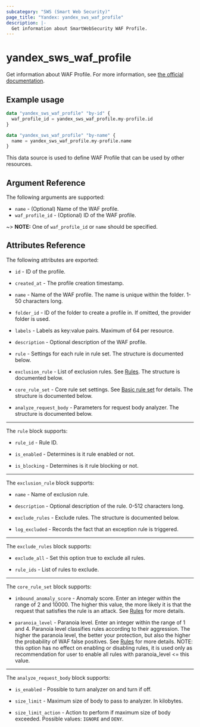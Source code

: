 ```yaml
---
subcategory: "SWS (Smart Web Security)"
page_title: "Yandex: yandex_sws_waf_profile"
description: |-
  Get information about SmartWebSecurity WAF Profile.
---
```



# yandex_sws_waf_profile




Get information about WAF Profile. For more information, see [the official documentation](https://yandex.cloud/en/docs/smartwebsecurity/quickstart/quickstart-waf).

## Example usage

```terraform
data "yandex_sws_waf_profile" "by-id" {
  waf_profile_id = yandex_sws_waf_profile.my-profile.id
}
```

```terraform
data "yandex_sws_waf_profile" "by-name" {
  name = yandex_sws_waf_profile.my-profile.name
}
```

This data source is used to define WAF Profile that can be used by other resources.

## Argument Reference

The following arguments are supported:

* `name` - (Optional) Name of the WAF profile.
* `waf_profile_id` - (Optional) ID of the WAF profile.

~> **NOTE:** One of `waf_profile_id` or `name` should be specified.

## Attributes Reference

The following attributes are exported:

* `id` - ID of the profile.

* `created_at` - The profile creation timestamp.

* `name` - Name of the WAF profile. The name is unique within the folder. 1-50 characters long.

* `folder_id` - ID of the folder to create a profile in. If omitted, the provider folder is used.

* `labels` - Labels as key:value pairs. Maximum of 64 per resource.

* `description` - Optional description of the WAF profile.

* `rule` - Settings for each rule in rule set. The structure is documented below.

* `exclusion_rule` - List of exclusion rules. See [Rules](https://yandex.cloud/en/docs/smartwebsecurity/concepts/waf#exclusion-rules). The structure is documented below.

* `core_rule_set` - Core rule set settings. See [Basic rule set](https://yandex.cloud/en/docs/smartwebsecurity/concepts/waf#rules-set) for details. The structure is documented below.

* `analyze_request_body` - Parameters for request body analyzer. The structure is documented below.

---

The `rule` block supports:

* `rule_id` - Rule ID.

* `is_enabled` - Determines is it rule enabled or not.

* `is_blocking` - Determines is it rule blocking or not.

---

The `exclusion_rule` block supports:

* `name` - Name of exclusion rule.

* `description` - Optional description of the rule. 0-512 characters long.

* `exclude_rules` - Exclude rules. The structure is documented below.

* `log_excluded` - Records the fact that an exception rule is triggered.

---

The `exclude_rules` block supports:

* `exclude_all` - Set this option true to exclude all rules.

* `rule_ids` - List of rules to exclude.

---

The `core_rule_set` block supports:

* `inbound_anomaly_score` - Anomaly score. Enter an integer within the range of 2 and 10000. The higher this value, the more likely it is that the request that satisfies the rule is an attack. See [Rules](https://yandex.cloud/en/docs/smartwebsecurity/concepts/waf#anomaly) for more details.

* `paranoia_level` - Paranoia level. Enter an integer within the range of 1 and 4. Paranoia level classifies rules according to their aggression. The higher the paranoia level, the better your protection, but also the higher the probability of WAF false positives. See [Rules](https://yandex.cloud/en/docs/smartwebsecurity/concepts/waf#paranoia) for more details. NOTE: this option has no effect on enabling or disabling rules, it is used only as recommendation for user to enable all rules with paranoia_level <= this value.

---

The `analyze_request_body` block supports:

* `is_enabled` - Possible to turn analyzer on and turn if off.

* `size_limit` - Maximum size of body to pass to analyzer. In kilobytes.

* `size_limit_action` - Action to perform if maximum size of body exceeded. Possible values: `IGNORE` and `DENY`.
